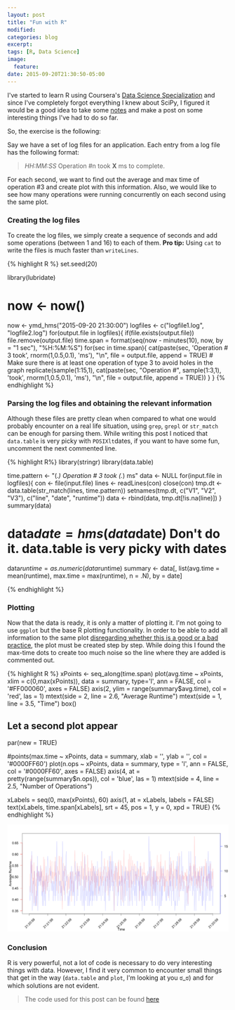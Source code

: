 ```yaml
---
layout: post
title: "Fun with R"
modified:
categories: blog
excerpt:
tags: [R, Data Science]
image:
  feature:
date: 2015-09-20T21:30:50-05:00
---
```


I've started to learn R using Coursera's [Data Science
Specialization](https://www.coursera.org/specializations/jhudatascience) and since I've completely
forgot everything I knew about SciPy, I figured it would be a good idea to take some
[notes](http://github.com/sbaldrich/notes) and make a post on some interesting things I've had to do
so far.

So, the exercise is the following:

Say we have a set of log files for an application. Each entry from a log file has the following format:

> *HH:MM:SS* Operation #n took **X** ms to complete.

For each second, we want to find out the average and max time of operation #3 and create plot with this information. Also, we would like to see how many operations were running concurrently on each second using the same plot.

### Creating the log files

To create the log files, we simply create a sequence of seconds and add some operations (between 1 and 16)
to each of them. **Pro tip:** Using `cat` to write the files is much faster than `writeLines`.

{% highlight R %}
set.seed(20)

library(lubridate)

# now <- now()
now <- ymd_hms("2015-09-20 21:30:00")
logfiles <- c("logfile1.log", "logfile2.log")
for(output.file in logfiles){
  if(file.exists(output.file))
    file.remove(output.file)
  time.span = format(seq(now - minutes(10), now, by = "1 sec"), "%H:%M:%S")
  for(sec in time.span){
    cat(paste(sec, 'Operation # 3 took', rnorm(1,0.5,0.1), 'ms'), "\n", file = output.file, append = TRUE) # Make sure there is at least one operation of type 3 to avoid holes in the graph
    replicate(sample(1:15,1), cat(paste(sec, "Operation #", sample(1:3,1), 'took', rnorm(1,0.5,0.1), 'ms'), "\n", file = output.file, append = TRUE))
  }
}
{% endhighlight %}

### Parsing the log files and obtaining the relevant information

Although these files are pretty clean when compared to what one would probably encounter on a real life situation, using `grep`, `grepl` or `str_match` can be enough for parsing them.
While writing this post I noticed that `data.table` is very picky with `POSIXlt`dates, if you want to
have some fun, uncomment the next commented line.

{% highlight R%}
library(stringr)
library(data.table)

time.pattern <- "(.*) Operation # 3 took (.*) ms"
data <- NULL
for(input.file in logfiles){
  con <- file(input.file)
  lines <- readLines(con)
  close(con)
  tmp.dt <- data.table(str_match(lines, time.pattern))
  setnames(tmp.dt, c("V1", "V2", "V3"), c("line", "date", "runtime"))
  data <- rbind(data, tmp.dt[!is.na(line)])
}
summary(data)
# data$date = hms(data$date) Don't do it. data.table is very picky with dates
data$runtime = as.numeric(data$runtime)
summary <- data[, list(avg.time = mean(runtime), max.time = max(runtime), n = .N), by = date]

{% endhighlight %}

### Plotting

Now that the data is ready, it is only a matter of plotting it. I'm not going to use `ggplot` but the base R plotting functionality. In order to be able to add all information to the same plot [disregarding whether this is a good or a bad practice](http://www.perceptualedge.com/articles/visual_business_intelligence/dual-scaled_axes.pdf), the plot must be created step by step. While doing this I found the max-time dots to create too much noise so the line where they are added is commented out.

{% highlight R %}
xPoints <- seq_along(time.span)
plot(avg.time ~ xPoints, xlim = c(0,max(xPoints)), data = summary, type='l', ann = FALSE, col = '#FF000060', axes = FALSE)
axis(2, ylim = range(summary$avg.time), col = 'red', las = 1)
mtext(side = 2, line = 2.6, "Average Runtime")
mtext(side = 1, line = 3.5, "Time")
box()
## Let a second plot appear
par(new = TRUE)

#points(max.time ~ xPoints, data = summary, xlab = '', ylab = '', col = '#0000FF60')
plot(n.ops ~ xPoints, data = summary, type = 'l', ann = FALSE, col = '#0000FF60', axes = FALSE)
axis(4, at = pretty(range(summary$n.ops)), col = 'blue', las = 1)
mtext(side = 4, line = 2.5, "Number of Operations")

xLabels = seq(0, max(xPoints), 60)
axis(1, at = xLabels, labels = FALSE)
text(xLabels, time.span[xLabels], srt = 45, pos = 1, y = 0, xpd = TRUE)
{% endhighlight %}

![Image You should be seeing a plot](/images/posts/plot.png)

### Conclusion

R is very powerful, not a lot of code is necessary to do very interesting things with data. However, I find it very common to encounter small things that get in the way (`data.table` and `plot`, I'm looking at you ಠ_ಠ) and for which solutions are not evident.

> The code used for this post can be found [here](https://github.com/sbaldrich/sbaldrich.github.io/blob/master/_posts/code/fun-with-r.R)
